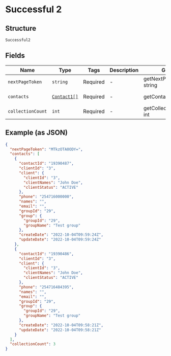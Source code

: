 
# Successful 2

## Structure

`Successful2`

## Fields

| Name | Type | Tags | Description | Getter | Setter |
|  --- | --- | --- | --- | --- | --- |
| `nextPageToken` | `string` | Required | - | getNextPageToken(): string | setNextPageToken(string nextPageToken): void |
| `contacts` | [`Contact1[]`](../../doc/models/contact-1.md) | Required | - | getContacts(): array | setContacts(array contacts): void |
| `collectionCount` | `int` | Required | - | getCollectionCount(): int | setCollectionCount(int collectionCount): void |

## Example (as JSON)

```json
{
  "nextPageToken": "MTkzOTA0ODY=",
  "contacts": [
    {
      "contactId": "19390487",
      "clientId": "3",
      "client": {
        "clientId": "3",
        "clientNames": "John Doe",
        "clientStatus": "ACTIVE"
      },
      "phone": "254716000000",
      "names": "",
      "email": "",
      "groupId": "29",
      "group": {
        "groupId": "29",
        "groupName": "Test group"
      },
      "createDate": "2022-10-04T09:59:24Z",
      "updateDate": "2022-10-04T09:59:24Z"
    },
    {
      "contactId": "19390486",
      "clientId": "3",
      "client": {
        "clientId": "3",
        "clientNames": "John Doe",
        "clientStatus": "ACTIVE"
      },
      "phone": "254716484395",
      "names": "",
      "email": "",
      "groupId": "29",
      "group": {
        "groupId": "29",
        "groupName": "Test group"
      },
      "createDate": "2022-10-04T09:58:21Z",
      "updateDate": "2022-10-04T09:58:21Z"
    }
  ],
  "collectionCount": 3
}
```

